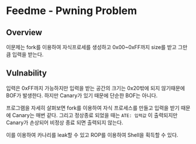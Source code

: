 # Feedme - Pwning Problem

## Overview

이문제는 fork를 이용하여 자식프로세를 생성하고 0x00~0xFF까지 size를 받고 그만큼 입력을 받는다.

## Vulnability

입력은 0xFF까지 가능하지만 입력을 받는 공간의 크기는 0x20밖에 되지 않기때문에 BOF가 발생한다. 하지만 Canary가 있기 때문에 단순한 BOF는 아니다.

프로그램을 자세히 살펴보면 fork를 이용하여 자식 프로세스를 만들고 입력을 받기 때문에 Canary는 매번 같다. 그리고 정상종료 되었을 때는 `ATE: 입력값` 이 출력되지만 Canary가 손상되어 비정상 종료 되면 출력되지 않는다.

이를 이용하여 카나리를 leak할 수 있고 ROP를 이용하여 Shell을 획득할 수 있다.